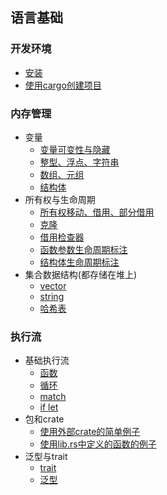 
## 语言基础
### 开发环境
- [安装](1-basic/install/index.md)
- [使用cargo创建项目](1-basic/cargo/index.md)

### 内存管理
- 变量
  - [变量可变性与隐藏](2-memory/variable/index.md)
  - [整型、浮点、字符串](2-memory/variable/scalar.md)
  - [数组、元组](2-memory/variable/compound.md)
  - [结构体](2-memory/struct/index.md)
- 所有权与生命周期
  - [所有权移动、借用、部分借用](2-memory/ownership/index.md)
  - [克隆](2-memory/ownership/clone.md)
  - [借用检查器](2-memory/ownership/borrowchecker.md)
  - [函数参数生命周期标注](2-memory/ownership/func-lifetime.md)
  - [结构体生命周期标注](2-memory/ownership/struct-lifetime.md)
- 集合数据结构(都存储在堆上)
  - [vector](2-memory/collection/vector.md)
  - [string](2-memory/collection/string.md)
  - [哈希表](2-memory/collection/hashmap.md)
  
### 执行流
- 基础执行流
  - [函数](3-execution/function/index.md)
  - [循环](3-execution/loop/index.md)
  - [match](3-execution/match/index.md)
  - [if let](3-execution/if-let/index.md)
- 包和crate
  - [使用外部crate的简单例子](3-execution/crate/demo.md)
  - [使用lib.rs中定义的函数的例子](3-execution/crate/lib.rs.md)
- 泛型与trait
  - [trait](3-execution/generic/trait.md)
  - [泛型](3-execution/generic/generic.md)